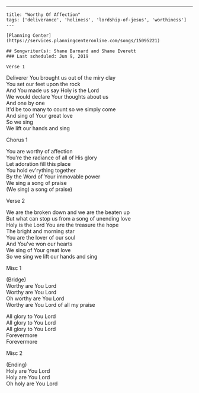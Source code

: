 ---
    title: "Worthy Of Affection"
    tags: ['deliverance', 'holiness', 'lordship-of-jesus', 'worthiness']
    ---

    [Planning Center](https://services.planningcenteronline.com/songs/15095221)

    ## Songwriter(s): Shane Barnard and Shane Everett
    ### Last scheduled: Jun 9, 2019          

    Verse 1  
  
Deliverer You brought us out of the miry clay  
You set our feet upon the rock  
And You made us say Holy is the Lord  
We would declare Your thoughts about us  
And one by one  
It'd be too many to count so we simply come  
And sing of Your great love  
So we sing  
We lift our hands and sing  
  
Chorus 1  
  
You are worthy of affection  
You're the radiance of all of His glory  
Let adoration fill this place  
You hold ev'rything together  
By the Word of Your immovable power  
We sing a song of praise  
(We sing) a song of praise)  
  
Verse 2  
  
We are the broken down and we are the beaten up  
But what can stop us from a song of unending love  
Holy is the Lord You are the treasure the hope  
The bright and morning star  
You are the lover of our soul  
And You've won our hearts  
We sing of Your great love  
So we sing we lift our hands and sing  
  
Misc 1  
  
(Bridge)  
Worthy are You Lord  
Worthy are You Lord  
Oh worthy are You Lord  
Worthy are You Lord of all my praise  
  
All glory to You Lord  
All glory to You Lord  
All glory to You Lord  
Forevermore  
Forevermore  
  
Misc 2  
  
(Ending)  
Holy are You Lord  
Holy are You Lord  
Oh holy are You Lord
    